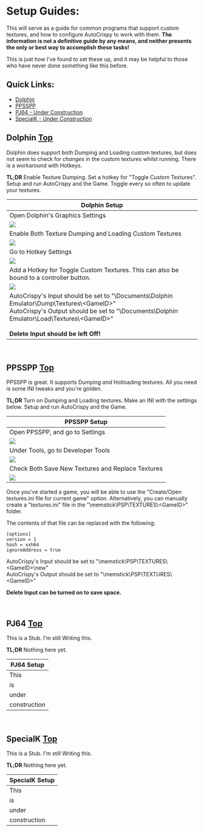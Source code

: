 # Setup Guides:

This will serve as a guide for common programs that support custom textures, and how to configure AutoCrispy to work with them.  **The information is not a definitive guide by any means, and neither presents the only or best way to accomplish these tasks!**

This is just how I've found to set these up, and it may be helpful to those who have never done something like this before.

  ## Quick Links:
  
  - [Dolphin](https://github.com/WalkerMx/AutoCrispy/blob/master/GUIDES.md#dolphin-top)
  - [PPSSPP](https://github.com/WalkerMx/AutoCrispy/blob/master/GUIDES.md#ppsspp-top)
  - [PJ64 - Under Construction](https://github.com/WalkerMx/AutoCrispy/blob/master/GUIDES.md#pj64-top)
  - [SpecialK - Under Construction](https://github.com/WalkerMx/AutoCrispy/blob/master/GUIDES.md#specialk-top)


  ## Dolphin [Top](https://github.com/WalkerMx/AutoCrispy/blob/master/GUIDES.md#quick-links)
  
  Dolphin does support both Dumping and Loading custom textures, but does not seem to check for *changes* in the custom textures whilst running. There is a workaround with Hotkeys.
  
  **TL;DR** Enable Texture Dumping. Set a hotkey for "Toggle Custom Textures". Setup and run AutoCrispy and the Game. Toggle every so often to update your textures.
  
  |Dolphin Setup|
  |----|
  |Open Dolphin's Graphics Settings|
  |<img src="https://github.com/WalkerMx/DemoImages/blob/master/Guide_Assets/Dolphin01.png">|
  |Enable Both Texture Dumping and Loading Custom Textures|
  |<img src="https://github.com/WalkerMx/DemoImages/blob/master/Guide_Assets/Dolphin02.png">|
  |Go to Hotkey Settings|
  |<img src="https://github.com/WalkerMx/DemoImages/blob/master/Guide_Assets/Dolphin03.png">|
  |Add a Hotkey for Toggle Custom Textures. This can also be bound to a controller button.|
  <img src="https://github.com/WalkerMx/DemoImages/blob/master/Guide_Assets/Dolphin04.png">|
  |AutoCrispy's Input should be set to "\Documents\Dolphin Emulator\Dump\Textures\\\<GameID>"<br />AutoCrispy's Output should be set to "\Documents\Dolphin Emulator\Load\Textures\\\<GameID>"<br /><br />**Delete Input should be left Off!**|

  <br />
  
  ## PPSSPP [Top](https://github.com/WalkerMx/AutoCrispy/blob/master/GUIDES.md#quick-links)
  
  PPSSPP is great. It supports Dumping *and* Hotloading textures. All you need is some INI tweaks and you're golden.
  
  **TL;DR** Turn on Dumping and Loading textures. Make an INI with the settings below. Setup and run AutoCrispy and the Game. 
  
  |PPSSPP Setup|
  |----|
  |Open PPSSPP, and go to Settings|
  |<img src="https://github.com/WalkerMx/DemoImages/blob/master/Guide_Assets/PPSSPP01.png">|
  |Under Tools, go to Developer Tools|
  |<img src="https://github.com/WalkerMx/DemoImages/blob/master/Guide_Assets/PPSSPP02.png">|
  |Check Both Save New Textures and Replace Textures|
  |<img src="https://github.com/WalkerMx/DemoImages/blob/master/Guide_Assets/PPSSPP03.png">|
  
  Once you've started a game, you will be able to use the "Create/Open textures.ini file for current game" option. Alternatively, you can manually create a "textures.ini" file in the "\memstick\PSP\TEXTURES\\\<GameID>" folder.
  
  The contents of that file can be replaced with the following:
  
    [options]
    version = 1
    hash = xxh64
    ignoreAddress = true
    
  AutoCrispy's Input should be set to "\memstick\PSP\TEXTURES\\\<GameID>\new"<br />
  AutoCrispy's Output should be set to "\memstick\PSP\TEXTURES\\\<GameID>"

  **Delete Input can be turned on to save space.**
  
   <br />
  
  ## PJ64 [Top](https://github.com/WalkerMx/AutoCrispy/blob/master/GUIDES.md#quick-links)
  
  This is a Stub. I'm still Writing this.
  
  **TL;DR** Nothing here yet.
  
  |PJ64 Setup|
  |----|
  |This|
  |is|
  |under|
  |construction|
  
   <br />
  
  ## SpecialK [Top](https://github.com/WalkerMx/AutoCrispy/blob/master/GUIDES.md#quick-links)
  
  This is a Stub. I'm still Writing this.
  
  **TL;DR** Nothing here yet.
  
  |SpecialK Setup|
  |----|
  |This|
  |is|
  |under|
  |construction|
